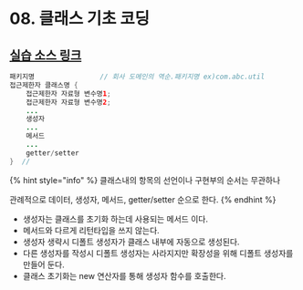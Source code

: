 # 08. 클래스 기초 코딩

## [실습 소스 링크](https://github.com/jinrang2/TJS_BigData/tree/master/src/1_JAVA/ch08_class1/src/com/tj/account)

```java
패키지명                // 회사 도메인의 역순.패키지명 ex)com.abc.util
접근제한자 클래스명 {
    접근제한자 자료형 변수명1;
    접근제한자 자료형 변수명2;
    ...
    생성자
    ...
    메서드
    ...
    getter/setter
}  //
```

{% hint style="info" %}
클래스내의 항목의 선언이나 구현부의 순서는 무관하나

관례적으로 데이터, 생성자, 메서드, getter/setter 순으로 한다.
{% endhint %}

* 생성자는 클래스를 초기화 하는데 사용되는 메서드 이다.
* 메서드와 다르게 리턴타입을 쓰지 않는다.
* 생성자 생략시 디폴트 생성자가 클래스 내부에 자동으로 생성된다.
* 다른 생성자를 작성시 디폴트 생성자는 사라지지만 확장성을 위해 디폴트 생성자를 만들어 둔다.
* 클래스 초기화는 new 연산자를 통해 생성자 함수를 호출한다.


